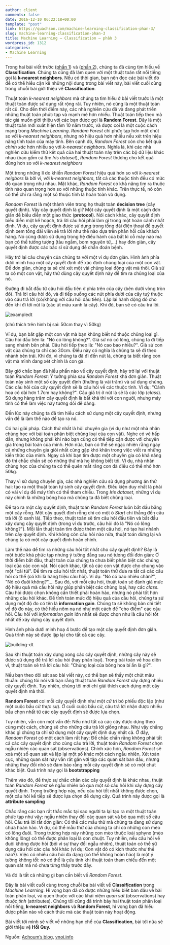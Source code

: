 ```yaml
---
author: client
comments: false
date: 2016-12-10 06:22:18+00:00
template: "post"
link: https://quachson.com/machine-learning-classification-phan-3/
slug: machine-learning-classification-phan-3
title: Machine Learning – Classification – phần 3
wordpress_id: 1312
categories:
- Machine Learning
---
```


Trong hai bài viết trước ([phần 1](https://quachson.com/machine-learning-classification-phan-1)) và ([phần 2](https://quachson.com/machine-learning-classification-phan-2)), chúng ta đã cùng tìm hiểu về **Classification**. Chúng ta cũng đã làm quen với một thuật toán rất nổi tiếng gọi là **k-nearest neighbors**. Nếu có thời gian, bạn nên đọc các bài viết đó để có thể hiểu cặn kẽ những nội dung trong bài viết này, bài viết cuối cùng trong chuỗi bài giới thiệu về **Classification**.

Thuật toán _k-nearest neighbors_ mà chúng ta tìm hiểu ở bài viết trước là một thuật toán được sử dụng rất rộng rãi. Tuy nhiên, nó cũng là một thuật toán rất cũ. Cho đến thời điểm này, các nhà nghiên cứu đã và đang phát triển những thuật toán phức tạp và mạnh mẽ hơn nhiều. Thuật toán tiếp theo mà tác giả muốn giới thiệu với các bạn được gọi là **Random Forest**. Đây là một thuật toán mới xuất hiện tầm 10 năm trước, và được coi là một cuộc cách mạng trong _Machine Learning_. _Random Forest_ chỉ phức tạp hơn một chút so với _k-nearest neighbors_, nhưng nó hiệu quả hơn nhiều nếu xét trên hiệu năng tính toán của máy tính. Bên cạnh đó, _Random Forest_ còn cho kết quả _chính xác_ hơn nhiều so với _k-nearest neighbors_. Nghĩa là, khi các nhà nghiên cứu kiểm thử kết quả của hai thuật toán này trên các bộ dữ liệu khác nhau (bao gồm cả _the Iris dataset_), _Random Forest_ thường cho kết quả đúng hơn so với _k-nearest neighbors_

Một trong những lí do khiến _Random Forest_ hiệu quả hơn so với _k-nearest neigbors_ là bởi vì, với _k-nearest neighbors_, tất cả các thuộc tính đều có mức độ quan trọng như nhau. Mặt khác, _Random Forest_ có khả năng tìm ra thuộc tính nào quan trọng hơn so với những thuộc tính khác. Trên thực tế, nó còn có thể chỉ ra rằng một số thuộc tính là hoàn toàn vô dụng.

_Random Forest_ là một thành viên trong họ thuật toán **decision tree** (cây quyết định). Vậy cây quyết định là gì? Một cây quyết định là một cách đơn giản để biểu diễn một giao thức (**protocol**). Nói cách khác, cây quyết định biểu diễn một kế hoạch, trả lời câu hỏi phải làm gì trong một hoàn cảnh nhất định. Ví dụ, cây quyết định được sử dụng trong tổng đài điện thoại để quyết định xem tổng đài viên sẽ trả lời như thế nào dựa trên phản hồi của khách hàng. Nó cũng được sử dụng trong hệ điều hành của bất kì cỗ máy nào mà bạn có thể tưởng tượng (tàu ngầm, bom nguyên tử,...) hay đơn giản, cây quyết định được các bác sĩ sử dụng để chẩn đoán bệnh.

Hãy trở lại câu chuyện của chúng ta với một ví dụ đơn giản. Hình ảnh phía dưới minh hoạ một cây quyết định để xác định chủng loại của một con vật. Để đơn giản, chúng ta sẽ chỉ xét một vài chủng loại động vật mà thôi. Giả sử ta có một con vật, hãy thử dùng cây quyết định này để tìm ra chủng loại của nó.

Đường đi bắt đầu từ câu hỏi đầu tiên ở phía trên của cây (bên dưới vòng tròn đỏ). Trả lời câu hỏi đó, và đi tiếp xuống các nút phía dưới của cây tuỳ thuộc vào câu trả lời (có/không với câu hỏi đầu tiên). Lặp lại hành động đó cho đến khi đi tới nút lá (các út màu xanh lá cây). Khi đó, bạn sẽ có câu trả lời.

![exampledt](https://quachson.com/wp-content/uploads/exampledt-300x245.png)

(chú thích trên hình bị sai: 50cm thay vì 50kg)

Ví dụ, bạn bắt gặp một con vật mà bạn không biết nó thuộc chủng loại gì. Câu hỏi đầu tiên là: "Nó có lông không?". Giả sử nó có lông, chúng ta đi tiếp sang nhánh bên phải. Câu hỏi tiếp theo là: "Nó cao bao nhiêu?". Giả sử con vật của chúng ta chỉ cao 30cm. Điều này có nghĩa là chúng ta sẽ đi theo nhánh bên trái. Khi đó, vì chúng ta đã đi đến nút lá, chúng ta biết rằng con vật mà mình đang xét chính là con gà.

Bây giờ chắc bạn đã hiểu phần nào về cây quyết định, hãy trở lại với thuật toán _Random Forest_: Ý tưởng phía sau _Random Forest_ khá đơn giản. Thuật toán này sinh một số cây quyết định (thường là vài trăm) và sử dụng chúng. Các câu hỏi của cây quyết định sẽ là câu hỏi về các thuộc tính. Ví dụ: "Cánh hoa có dài hơn 1.7cm hay không?". Câu giá trị ở nút lá sẽ là các lớp (_class_). Sử dụng hàng trăm cây quyết định là bất khả thi với con người, nhưng máy tính có thể làm việc này tương đối dễ dàng.

Đến lúc này chúng ta đã tìm hiểu cách sử dụng một cây quyết định, nhưng vấn đề là làm thế nào để tạo ra nó.

Có hai giải pháp. Cách thứ nhất là hỏi chuyên gia (ví dụ như một nhà nhân chủng học với bài toán phân biệt chủng loại của con vật). Nghe có vẻ hấp dẫn, nhưng không phải khi nào bạn cũng có thể tiếp cận được với chuyên gia trong bài toán của mình. Hơn nữa, bạn có thể sẽ ngạc nhiên rằng ngay cả những chuyên gia giỏi nhất cũng gặp khó khăn trong việc viết ra những kiến thức của mình. Ngay cả khi bạn tìm được một chuyên gia có khả năng đó thì chắc chắn sẽ có những thứ mà họ không biết tới. Ví dụ, nhà nhân chủng học của chúng ta có thể quên mất rằng con đà điểu có thể nhỏ hơn 50kg.

Thay vì sử dụng chuyên gia, các nhà nghiên cứu sử dụng phương án thứ hai: tạo ra một thuật toán tự sinh cây quyết định. Điều kiện duy nhất là phải có vài ví dụ để máy tính có thể tham chiếu. Trong _Iris dataset_, những ví dụ này chính là những bông hoa mà chúng ta đã biết chủng loại.

Để tạo ra một cây quyết định, thuật toán _Random Forest_ luôn bắt đầu bằng một cây rỗng. Một cây quyết định rỗng chỉ có một ô _Start_ chỉ thẳng đến câu trả lời (ô xanh lá). Tiếp theo, thuật toán sẽ tìm câu hỏi đầu tiên và bắt đầu xây dựng cây quyết định (trong ví dụ trước, câu hỏi đó là "Nó có lông không?"). Mỗi lần thuật toán tìm được thêm một câu hỏi, nó tạo hai nhánh trên cây quyết định. Khi không còn câu hỏi nào nữa, thuật toán dừng lại và chúng ta có một cây quyết định hoàn chỉnh.

Làm thế nào để tìm ra những câu hỏi tốt nhất cho cây quyết định? Đây là một bước khá phức tạp nhưng ý tưởng đằng sau nó tương đối đơn giản: Ở thời điểm bắt đầu, thuật toán của chúng ta chưa biết phân biệt các chủng loại của các con vật. Nói cách khác, tất cả các con vật được cho chung vào một "cái túi". Để tìm ra câu hỏi tốt nhất, thuật toán thử đưa ra tất cả các câu hỏi có thể (có khi là hàng triệu câu hỏi). Ví dụ: "Nó có bao nhiêu chân?", "Nó có đuôi không?",... Sau đó, với mỗi câu hỏi, thuật toán sẽ đánh giá mức độ hiệu quả mà câu hỏi này giúp phân biệt các chủng loại, hay các _class_. Câu hỏi được chọn không cần thiết phải hoàn hảo, nhưng nó phải tốt hơn những câu hỏi khác. Để tính toán mức độ hiệu quả của câu hỏi, chúng ta sử dụng một độ đo có tên là **information gain**. Chúng ta sẽ không bàn chi tiết về độ đo này, có thể hiểu nôm na nó như một cách để "cho điểm" các câu hỏi. Câu hỏi với _information gain_ lớn nhất sẽ được chọn như là câu hỏi tốt nhất để xây dựng cây quyết định.

Hình ảnh phía dưới minh hoạ 4 bước để tạo một cây quyết định đơn giản. Quá trình này sẽ được lặp lại cho tất cả các cây.

![building-dt](https://quachson.com/wp-content/uploads/building-dt-300x88.png)

Sau khi thuật toán xây dựng xong các cây quyết định, những cây này sẽ được sử dụng để trả lời câu hỏi (hay phân loại). Trong bài toán về hoa diên vĩ, thuật toán sẽ trả lời câu hỏi: "Chủng loại của bông hoa bí ẩn là gì?".

Nếu bạn theo dõi sát sao bài viết này, có thể bạn sẽ thấy một chút mâu thuẫn: chúng tôi nói với bạn rằng thuật toán _Random Forest_ xây dựng nhiều cây quyết định. Tuy nhiên, chúng tôi mới chỉ giải thích cách dựng một cây quyết định mà thôi.

**Random Forest** coi mỗi cây quyết định như một _cử tri_ bỏ phiếu độc lập (như một cuộc bầu cử thực sự). Ở cuối cuộc bầu cử, câu trả lời nhận được nhiều bầu chọn nhất từ các cây quyết định sẽ được lựa chọn.

Tuy nhiên, vẫn còn một vấn đề: Nếu như tất cả các cây được dựng theo cùng một cách, chúng sẽ cho những câu trả lời giống nhau. Như vậy chẳng khác gì chúng ta chỉ sử dụng một cây quyết định duy nhất cả. Ở đây, _Random Forest_ có một cách làm rất hay: Để chắc chắn rằng không phải tất cả các cây quyết định cho cùng câu trả lời, thuật toán _Random Forest_ chọn ngẫu nhiên các quan sát (observations). Chính xác hơn, _Random Forest_ sẽ xoá một số quan sát và lặp lại một số khác một cách ngẫu nhiên. Xét toàn cục, những quan sát này vẫn rất gần với tập các quan sát ban đầu, nhưng những thay đổi nhỏ sẽ đảm bảo rằng mỗi cây quyết định sẽ có một chút khác biệt. Quá trình này gọi là **bootstrapping**

Thêm vào đó, để thực sự chắc chắn các cây quyết định là khác nhau, thuật toán _Random Forest_ sẽ ngẫu nhiên bỏ qua một số câu hỏi khi xây dựng cây quyết định. Trong trường hợp này, nếu câu hỏi tốt nhất không được chọn, một câu hỏi kế tiếp sẽ được lựa chọn để dựng cây. Quá trình này được gọi là **attribute sampling**

Chắc rằng các bạn rất thắc mắc tại sao người ta lại tạo ra một thuật toán phức tạp như vậy: ngẫu nhiên thay đổi các quan sát và bỏ qua một số câu hỏi. Câu trả lời rất đơn giản: Có thể các mẫu thử mà chúng ta đang sử dụng chưa hoàn hảo. Ví dụ, có thể mẫu thử của chúng ta chỉ có những con mèo có lông đuôi. Trong trường hợp này những con mèo thuộc loài sphynx (mèo không lông) có thể được phân loại là con chuột. Tuy nhiên, nếu câu hỏi về đuôi không được hỏi (bởi vì sự thay đổi ngẫu nhiên), thuật toán có thể sử dụng câu hỏi các câu hỏi khác (ví dụ: Con vật đó có kích thước như thế nào?). Việc có nhiều câu hỏi đa dạng (có thể không hoàn hảo) là một ý tưởng không tồi: nó có thể là cứu tinh khi thuật toán tham chiếu đến một quan sát mà nó chưa từng thấy trước đây.

Và đó là tất cả những gì bạn cần biết về _Random Forest_.

Đây là bài viết cuối cùng trong chuỗi ba bài viết về **Classification** trong _Machine Learning_. Hi vọng bạn đã có được những hiểu biết ban đầu về bài toán phân loại, và quen thuộc với các khái niệm _quan sát_ (observations) hay _thuộc tính_ (attributes). Chúng tôi cũng đã trình bày hai thuật toán phân loại nổi tiếng, **k-nearest neighbors** và **Random Forest**, hi vọng bạn đã hiểu được phần nào về cách thức mà các thuật toán này hoạt động.

Bài viết tới mình sẽ viết về những hạn chế của **Classification**, bài tới nữa sẽ giới thiệu vệ **Hồi Quy.**

Nguồn: [Achoum’s blog](http://blog.mathieu.guillame-bert.com/2015/07/23/machine-learning-for-dummies-part-3/), [vnoi.info](http://vnoi.info/wiki/translate/ml/Machine-Learning-Classification-phan-3)
